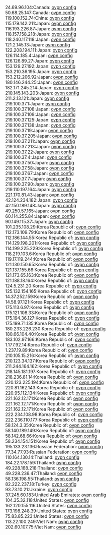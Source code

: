24.69.96.104:Canada: [ovpn config](vpn/24_69_96_104.ovpn)  
50.68.25.147:Canada: [ovpn config](vpn/50_68_25_147.ovpn)  
119.100.152.74:China: [ovpn config](vpn/119_100_152_74.ovpn)  
115.179.142.211:Japan: [ovpn config](vpn/115_179_142_211.ovpn)  
116.193.226.87:Japan: [ovpn config](vpn/116_193_226_87.ovpn)  
118.157.158.218:Japan: [ovpn config](vpn/118_157_158_218.ovpn)  
118.240.117.118:Japan: [ovpn config](vpn/118_240_117_118.ovpn)  
121.2.145.13:Japan: [ovpn config](vpn/121_2_145_13.ovpn)  
122.208.194.111:Japan: [ovpn config](vpn/122_208_194_111.ovpn)  
126.114.185.4:Japan: [ovpn config](vpn/126_114_185_4.ovpn)  
126.126.89.27:Japan: [ovpn config](vpn/126_126_89_27.ovpn)  
153.129.27.192:Japan: [ovpn config](vpn/153_129_27_192.ovpn)  
153.210.36.195:Japan: [ovpn config](vpn/153_210_36_195.ovpn)  
153.212.206.92:Japan: [ovpn config](vpn/153_212_206_92.ovpn)  
180.146.244.25:Japan: [ovpn config](vpn/180_146_244_25.ovpn)  
182.171.245.214:Japan: [ovpn config](vpn/182_171_245_214.ovpn)  
210.145.143.203:Japan: [ovpn config](vpn/210_145_143_203.ovpn)  
211.2.13.121:Japan: [ovpn config](vpn/211_2_13_121.ovpn)  
219.100.37.1:Japan: [ovpn config](vpn/219_100_37_1.ovpn)  
219.100.37.108:Japan: [ovpn config](vpn/219_100_37_108.ovpn)  
219.100.37.109:Japan: [ovpn config](vpn/219_100_37_109.ovpn)  
219.100.37.125:Japan: [ovpn config](vpn/219_100_37_125.ovpn)  
219.100.37.138:Japan: [ovpn config](vpn/219_100_37_138.ovpn)  
219.100.37.19:Japan: [ovpn config](vpn/219_100_37_19.ovpn)  
219.100.37.205:Japan: [ovpn config](vpn/219_100_37_205.ovpn)  
219.100.37.211:Japan: [ovpn config](vpn/219_100_37_211.ovpn)  
219.100.37.213:Japan: [ovpn config](vpn/219_100_37_213.ovpn)  
219.100.37.22:Japan: [ovpn config](vpn/219_100_37_22.ovpn)  
219.100.37.4:Japan: [ovpn config](vpn/219_100_37_4.ovpn)  
219.100.37.50:Japan: [ovpn config](vpn/219_100_37_50.ovpn)  
219.100.37.58:Japan: [ovpn config](vpn/219_100_37_58.ovpn)  
219.100.37.67:Japan: [ovpn config](vpn/219_100_37_67.ovpn)  
219.100.37.7:Japan: [ovpn config](vpn/219_100_37_7.ovpn)  
219.100.37.90:Japan: [ovpn config](vpn/219_100_37_90.ovpn)  
219.110.197.164:Japan: [ovpn config](vpn/219_110_197_164.ovpn)  
221.170.81.43:Japan: [ovpn config](vpn/221_170_81_43.ovpn)  
42.124.234.182:Japan: [ovpn config](vpn/42_124_234_182.ovpn)  
42.150.189.148:Japan: [ovpn config](vpn/42_150_189_148.ovpn)  
49.250.57.165:Japan: [ovpn config](vpn/49_250_57_165.ovpn)  
60.114.255.84:Japan: [ovpn config](vpn/60_114_255_84.ovpn)  
90.149.115.37:Japan: [ovpn config](vpn/90_149_115_37.ovpn)  
101.235.108.29:Korea Republic of: [ovpn config](vpn/101_235_108_29.ovpn)  
112.173.109.79:Korea Republic of: [ovpn config](vpn/112_173_109_79.ovpn)  
112.186.144.55:Korea Republic of: [ovpn config](vpn/112_186_144_55.ovpn)  
114.129.198.201:Korea Republic of: [ovpn config](vpn/114_129_198_201.ovpn)  
114.199.225.229:Korea Republic of: [ovpn config](vpn/114_199_225_229.ovpn)  
118.219.103.6:Korea Republic of: [ovpn config](vpn/118_219_103_6.ovpn)  
119.17.119.244:Korea Republic of: [ovpn config](vpn/119_17_119_244.ovpn)  
121.130.150.65:Korea Republic of: [ovpn config](vpn/121_130_150_65.ovpn)  
121.137.155.66:Korea Republic of: [ovpn config](vpn/121_137_155_66.ovpn)  
121.173.65.163:Korea Republic of: [ovpn config](vpn/121_173_65_163.ovpn)  
121.188.18.164:Korea Republic of: [ovpn config](vpn/121_188_18_164.ovpn)  
124.5.231.20:Korea Republic of: [ovpn config](vpn/124_5_231_20.ovpn)  
125.132.154.165:Korea Republic of: [ovpn config](vpn/125_132_154_165.ovpn)  
14.37.252.159:Korea Republic of: [ovpn config](vpn/14_37_252_159.ovpn)  
14.58.97.121:Korea Republic of: [ovpn config](vpn/14_58_97_121.ovpn)  
175.113.6.97:Korea Republic of: [ovpn config](vpn/175_113_6_97.ovpn)  
175.121.108.33:Korea Republic of: [ovpn config](vpn/175_121_108_33.ovpn)  
175.194.36.127:Korea Republic of: [ovpn config](vpn/175_194_36_127.ovpn)  
175.199.71.135:Korea Republic of: [ovpn config](vpn/175_199_71_135.ovpn)  
180.233.226.230:Korea Republic of: [ovpn config](vpn/180_233_226_230.ovpn)  
180.66.104.40:Korea Republic of: [ovpn config](vpn/180_66_104_40.ovpn)  
183.102.97.166:Korea Republic of: [ovpn config](vpn/183_102_97_166.ovpn)  
1.177.92.14:Korea Republic of: [ovpn config](vpn/1_177_92_14.ovpn)  
1.237.19.89:Korea Republic of: [ovpn config](vpn/1_237_19_89.ovpn)  
210.105.15.216:Korea Republic of: [ovpn config](vpn/210_105_15_216.ovpn)  
210.123.34.137:Korea Republic of: [ovpn config](vpn/210_123_34_137.ovpn)  
211.244.164.162:Korea Republic of: [ovpn config](vpn/211_244_164_162.ovpn)  
218.145.181.197:Korea Republic of: [ovpn config](vpn/218_145_181_197.ovpn)  
218.236.81.14:Korea Republic of: [ovpn config](vpn/218_236_81_14.ovpn)  
220.123.225.194:Korea Republic of: [ovpn config](vpn/220_123_225_194.ovpn)  
220.81.162.143:Korea Republic of: [ovpn config](vpn/220_81_162_143.ovpn)  
220.95.112.134:Korea Republic of: [ovpn config](vpn/220_95_112_134.ovpn)  
221.162.12.171:Korea Republic of: [ovpn config](vpn/221_162_12_171.ovpn)  
221.162.12.171:Korea Republic of: [ovpn config](vpn/221_162_12_171.ovpn)  
221.162.12.171:Korea Republic of: [ovpn config](vpn/221_162_12_171.ovpn)  
222.234.108.98:Korea Republic of: [ovpn config](vpn/222_234_108_98.ovpn)  
222.236.110.177:Korea Republic of: [ovpn config](vpn/222_236_110_177.ovpn)  
58.124.3.35:Korea Republic of: [ovpn config](vpn/58_124_3_35.ovpn)  
58.140.189.149:Korea Republic of: [ovpn config](vpn/58_140_189_149.ovpn)  
58.142.68.66:Korea Republic of: [ovpn config](vpn/58_142_68_66.ovpn)  
58.234.154.151:Korea Republic of: [ovpn config](vpn/58_234_154_151.ovpn)  
195.133.23.136:Russian Federation: [ovpn config](vpn/195_133_23_136.ovpn)  
77.34.77.93:Russian Federation: [ovpn config](vpn/77_34_77_93.ovpn)  
110.164.130.14:Thailand: [ovpn config](vpn/110_164_130_14.ovpn)  
184.22.178.159:Thailand: [ovpn config](vpn/184_22_178_159.ovpn)  
49.228.168.218:Thailand: [ovpn config](vpn/49_228_168_218.ovpn)  
49.228.236.47:Thailand: [ovpn config](vpn/49_228_236_47.ovpn)  
58.136.198.55:Thailand: [ovpn config](vpn/58_136_198_55.ovpn)  
82.222.237.18:Turkey: [ovpn config](vpn/82_222_237_18.ovpn)  
93.73.10.21:Ukraine: [ovpn config](vpn/93_73_10_21.ovpn)  
37.245.60.183:United Arab Emirates: [ovpn config](vpn/37_245_60_183.ovpn)  
104.35.32.118:United States: [ovpn config](vpn/104_35_32_118.ovpn)  
162.120.155.116:United States: [ovpn config](vpn/162_120_155_116.ovpn)  
173.198.248.39:United States: [ovpn config](vpn/173_198_248_39.ovpn)  
75.83.85.223:United States: [ovpn config](vpn/75_83_85_223.ovpn)  
113.22.100.249:Viet Nam: [ovpn config](vpn/113_22_100_249.ovpn)  
202.60.107.75:Viet Nam: [ovpn config](vpn/202_60_107_75.ovpn)  
